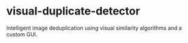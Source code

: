 # visual-duplicate-detector
Intelligent image deduplication using visual similarity algorithms and a custom GUI.
